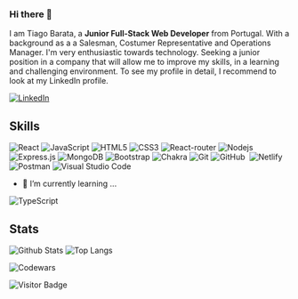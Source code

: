 ### Hi there 👋

I am Tiago Barata, a **Junior Full-Stack Web Developer** from Portugal. With a background as a a Salesman, Costumer Representative and Operations Manager. I'm very enthusiastic towards technology. Seeking a junior position in a company that will allow me to improve my skills, in a learning and challenging environment. To see my profile in detail, I recommend to look at my LinkedIn profile.

[![LinkedIn](https://img.shields.io/badge/linkedin-%230077B5.svg?style=for-the-badge&logo=linkedin&logoColor=white)](https://https://www.linkedin.com/in/tiago-barata19)

## Skills

![React](https://img.shields.io/badge/-React-black?style=flat-square&logo=react)
![JavaScript](https://img.shields.io/badge/-JavaScript-black?style=flat-square&logo=javascript)
![HTML5](https://img.shields.io/badge/-HTML5-E34F26?style=flat-square&logo=html5&logoColor=white)
![CSS3](https://img.shields.io/badge/-CSS3-1572B6?style=flat-square&logo=css3)
![React-router](https://img.shields.io/badge/React_Router-CA4245?style=flat-square&logo=react-router&logoColor=white)
![Nodejs](https://img.shields.io/badge/-Nodejs-black?style=flat-square&logo=Node.js)
![Express.js](https://img.shields.io/badge/express.js-%23404d59.svg?style=for-the-badge&logo=express&logoColor=%2361DAFB)
![MongoDB](https://img.shields.io/badge/-MongoDB-black?style=flat-square&logo=mongodb)
![Bootstrap](https://img.shields.io/badge/-Bootstrap-563D7C?style=flat-square&logo=bootstrap)
![Chakra](https://img.shields.io/badge/chakra-%234ED1C5.svg?style=for-the-badge&logo=chakraui&logoColor=white)
![Git](https://img.shields.io/badge/-Git-black?style=flat-square&logo=git)
![GitHub](https://img.shields.io/badge/-GitHub-181717?style=flat-square&logo=github)
![<Cloudinary>](https://img.shields.io/badge/-Cloudinary-2287c9?style=flat-square&logo=cloudinary&logoColor=white)
![Netlify](https://img.shields.io/badge/netlify-%23000000.svg?style=for-the-badge&logo=netlify&logoColor=#00C7B7)
![Postman](https://img.shields.io/badge/Postman-FF6C37?style=for-the-badge&logo=postman&logoColor=white)
![Visual Studio Code](https://img.shields.io/badge/Visual%20Studio%20Code-0078d7.svg?style=for-the-badge&logo=visual-studio-code&logoColor=white)
  
- 🫡 I’m currently learning ...
  
![TypeScript](https://img.shields.io/badge/typescript-%23007ACC.svg?style=for-the-badge&logo=typescript&logoColor=white)

## Stats

![Github Stats](https://github-readme-stats.vercel.app/api?username=tiagurb&count_private=true&show_icons=true&include_all_commits=true&theme=prussian&layout=compact)
![Top Langs](https://github-readme-stats.vercel.app/api/top-langs/?username=tiagurb&hide=TeX&layout=compact&theme=prussian)

![Codewars](https://github.r2v.ch/codewars?user=tiagurb&stroke=%23BB432C)

![Visitor Badge](https://visitor-badge.laobi.icu/badge?page_id=tiagurb)

<!--
**tiagurb/tiagurb** is a ✨ _special_ ✨ repository because its `README.md` (this file) appears on your GitHub profile.

Here are some ideas to get you started:

- 🔭 I’m currently working on ...
- 🌱 I’m currently learning ...
- 👯 I’m looking to collaborate on ...
- 🤔 I’m looking for help with ...
- 💬 Ask me about ...
- 📫 How to reach me: ...
- 😄 Pronouns: ...
- ⚡ Fun fact: ...
-->
